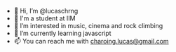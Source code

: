 - 👋 Hi, I’m @lucaschrng
- :school: I'm a student at IIM
- 💙 I’m interested in music, cinema and rock climbing
- 🌱 I’m currently learning javascript
- 📫 You can reach me with charoing.lucas@gmail.com

<!---
lucaschrng/lucaschrng is a ✨ special ✨ repository because its `README.md` (this file) appears on your GitHub profile.
You can click the Preview link to take a look at your changes.
--->
